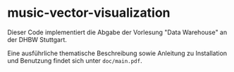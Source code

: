 # music-vector-visualization
Dieser Code implementiert die Abgabe der Vorlesung "Data Warehouse" an der DHBW Stuttgart.

Eine ausführliche thematische Beschreibung sowie Anleitung zu Installation und Benutzung findet sich unter `doc/main.pdf`.